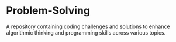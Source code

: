 # Problem-Solving
A repository containing coding challenges and solutions to enhance algorithmic thinking and programming skills across various topics.
